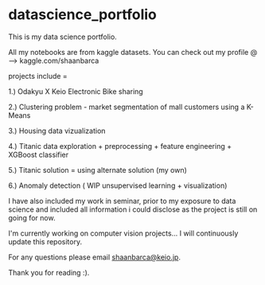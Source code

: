# datascience_portfolio
This is my data science portfolio. 

All my notebooks are from kaggle datasets. You can check out my profile @ -->  kaggle.com/shaanbarca

projects include =

1.) Odakyu X Keio Electronic Bike sharing 

2.) Clustering problem - market segmentation of mall customers using a K-Means

3.) Housing data vizualization

4.) Titanic data exploration + preprocessing + feature engineering + XGBoost classifier 

5.) Titanic solution = using alternate solution (my own) 

6.) Anomaly detection ( WIP unsupervised learning + visualization)

I have also included my work in seminar, prior to my exposure to data science and included all information i could disclose as the project is still on going for now.

I'm currently working on computer vision projects...  I will continuously update this repository.

For any questions please email shaanbarca@keio.jp. 

Thank you for reading :).

